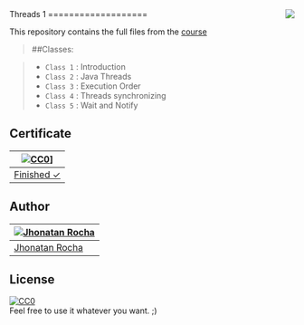 <img src="http://image.flaticon.com/icons/png/128/10/10603.png" align="right" />
Threads 1
===================

This repository contains the full files from the [course](https://cursos.alura.com.br/course/threads-em-java-parte-1)

> ##Classes:

> - `Class 1` : Introduction
> - `Class 2` : Java Threads
> - `Class 3` : Execution Order
> - `Class 4` : Threads synchronizing
> - `Class 5` : Wait and Notify


## Certificate
[![CC0](http://image.flaticon.com/icons/png/128/230/230357.png)](https://cursos.alura.com.br/certificate/jcristianrocha/threads-em-java-parte-1)] |
---|
[Finished ✓](https://cursos.alura.com.br/certificate/jcristianrocha/threads-em-java-parte-1) |

## Author
[![Jhonatan Rocha](https://media.licdn.com/mpr/mpr/shrinknp_400_400/AAEAAQAAAAAAAAXnAAAAJDJiMGJjYTUyLWU5NzUtNDU4Yi1iYTYxLWU4OGU2MTAwMmQ5OA.jpg)](https://jhonatanrocha.github.io) |
---|
[Jhonatan Rocha](https://jhonatanrocha.github.io) |

## License

[![CC0](http://mirrors.creativecommons.org/presskit/buttons/88x31/svg/cc-zero.svg)](https://creativecommons.org/publicdomain/zero/1.0/)  
Feel free to use it whatever you want. ;)
